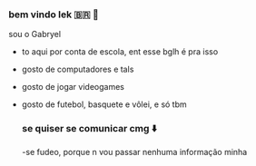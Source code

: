 ### bem vindo lek 🇧🇷 🍞

sou o Gabryel

- to aqui por conta de escola, ent esse bglh é pra isso
- gosto de computadores e tals
- gosto de jogar videogames
- gosto de futebol, basquete e vôlei, e só tbm

  ### se quiser se comunicar cmg ⬇️

  -se fudeo, porque n vou passar nenhuma informação minha
